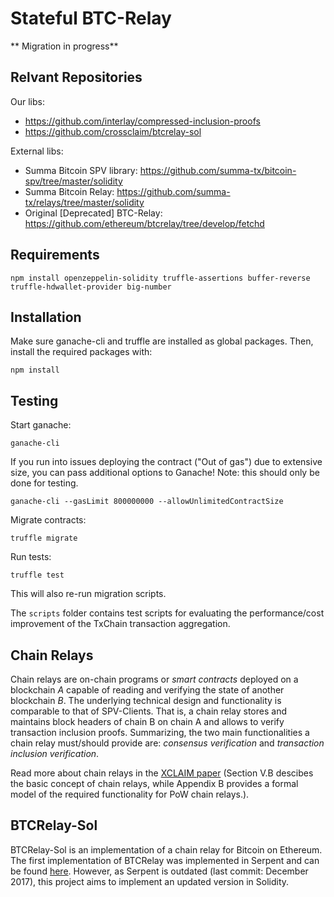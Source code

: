 # Stateful BTC-Relay 

** Migration in progress**

## Relvant Repositories

Our libs: 

* https://github.com/interlay/compressed-inclusion-proofs
* https://github.com/crossclaim/btcrelay-sol

External libs:

* Summa Bitcoin SPV library: https://github.com/summa-tx/bitcoin-spv/tree/master/solidity
* Summa Bitcoin Relay: https://github.com/summa-tx/relays/tree/master/solidity
* Original [Deprecated] BTC-Relay: https://github.com/ethereum/btcrelay/tree/develop/fetchd


## Requirements
```
npm install openzeppelin-solidity truffle-assertions buffer-reverse truffle-hdwallet-provider big-number
```


## Installation

Make sure ganache-cli and truffle are installed as global packages. Then, install the required packages with:

```
npm install
```

## Testing

Start ganache:


```
ganache-cli
```

If you run into issues deploying the contract ("Out of gas") due to extensive size, you can pass additional options to Ganache!
Note: this should only be done for testing.

```
ganache-cli --gasLimit 800000000 --allowUnlimitedContractSize
```

Migrate contracts:

```
truffle migrate
```

Run tests: 

```
truffle test
```
This will also re-run migration scripts. 


The `scripts` folder contains test scripts for evaluating the performance/cost improvement of the TxChain transaction aggregation.


## Chain Relays
Chain relays are on-chain programs or <i>smart contracts</i> deployed on a blockchain <i>A</i> capable of reading and verifying the state of another blockchain <i>B</i>. 
The underlying technical design and functionality is comparable to that of SPV-Clients. That is, a chain relay stores and maintains block headers of chain B on chain A and allows to verify transaction inclusion proofs. Summarizing, the two main functionalities a chain relay must/should provide are: <i>consensus verification</i> and <i>transaction inclusion verification</i>.

Read more about chain relays in the <a href="https://eprint.iacr.org/2018/643.pdf">XCLAIM paper</a> (Section V.B descibes the basic concept of chain relays, while Appendix B provides a formal model of the required functionality for PoW chain relays.).  

## BTCRelay-Sol
BTCRelay-Sol is an implementation of a chain relay for Bitcoin on Ethereum. The first implementation of BTCRelay was implemented in Serpent and can be found <a href="https://github.com/ethereum/btcrelay">here</a>. 
However, as Serpent is outdated (last commit: December 2017), this project aims to implement an updated version in Solidity. 